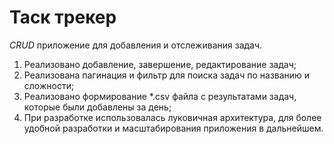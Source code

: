 # Таск трекер
*CRUD* приложение для добавления и отслеживания задач.
1. Реализовано добавление, завершение, редактирование задач;
2. Реализована пагинация и фильтр для поиска задач по названию и сложности;
3. Реализовано формирование *.csv файла с результатами задач, которые были добавлены за день;
4. При разработке использовалась луковичная архитектура, для более удобной разработки и масштабирования приложения в дальнейшем.

